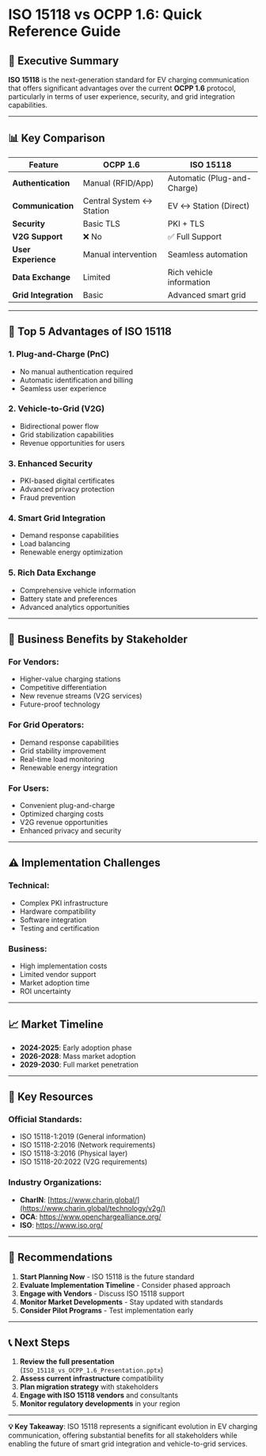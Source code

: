 # ISO 15118 vs OCPP 1.6: Quick Reference Guide

## 🎯 **Executive Summary**

**ISO 15118** is the next-generation standard for EV charging communication that offers significant advantages over the current **OCPP 1.6** protocol, particularly in terms of user experience, security, and grid integration capabilities.

---

## 📊 **Key Comparison**

| Feature | OCPP 1.6 | ISO 15118 |
|---------|----------|-----------|
| **Authentication** | Manual (RFID/App) | Automatic (Plug-and-Charge) |
| **Communication** | Central System ↔ Station | EV ↔ Station (Direct) |
| **Security** | Basic TLS | PKI + TLS |
| **V2G Support** | ❌ No | ✅ Full Support |
| **User Experience** | Manual intervention | Seamless automation |
| **Data Exchange** | Limited | Rich vehicle information |
| **Grid Integration** | Basic | Advanced smart grid |

---

## 🚀 **Top 5 Advantages of ISO 15118**

### 1. **Plug-and-Charge (PnC)**
- No manual authentication required
- Automatic identification and billing
- Seamless user experience

### 2. **Vehicle-to-Grid (V2G)**
- Bidirectional power flow
- Grid stabilization capabilities
- Revenue opportunities for users

### 3. **Enhanced Security**
- PKI-based digital certificates
- Advanced privacy protection
- Fraud prevention

### 4. **Smart Grid Integration**
- Demand response capabilities
- Load balancing
- Renewable energy optimization

### 5. **Rich Data Exchange**
- Comprehensive vehicle information
- Battery state and preferences
- Advanced analytics opportunities

---

## 💼 **Business Benefits by Stakeholder**

### **For Vendors:**
- Higher-value charging stations
- Competitive differentiation
- New revenue streams (V2G services)
- Future-proof technology

### **For Grid Operators:**
- Demand response capabilities
- Grid stability improvement
- Real-time load monitoring
- Renewable energy integration

### **For Users:**
- Convenient plug-and-charge
- Optimized charging costs
- V2G revenue opportunities
- Enhanced privacy and security

---

## ⚠️ **Implementation Challenges**

### **Technical:**
- Complex PKI infrastructure
- Hardware compatibility
- Software integration
- Testing and certification

### **Business:**
- High implementation costs
- Limited vendor support
- Market adoption time
- ROI uncertainty

---

## 📈 **Market Timeline**

- **2024-2025**: Early adoption phase
- **2026-2028**: Mass market adoption  
- **2029-2030**: Full market penetration

---

## 🔗 **Key Resources**

### **Official Standards:**
- ISO 15118-1:2019 (General information)
- ISO 15118-2:2016 (Network requirements)
- ISO 15118-3:2016 (Physical layer)
- ISO 15118-20:2022 (V2G requirements)

### **Industry Organizations:**
- **CharIN**: [https://www.charin.global/](https://www.charin.global/technology/v2g/)
- **OCA**: https://www.openchargealliance.org/
- **ISO**: https://www.iso.org/

---

## 🎯 **Recommendations**

1. **Start Planning Now** - ISO 15118 is the future standard
2. **Evaluate Implementation Timeline** - Consider phased approach
3. **Engage with Vendors** - Discuss ISO 15118 support
4. **Monitor Market Developments** - Stay updated with standards
5. **Consider Pilot Programs** - Test implementation early

---

## 📞 **Next Steps**

1. **Review the full presentation** (`ISO_15118_vs_OCPP_1.6_Presentation.pptx`)
2. **Assess current infrastructure** compatibility
3. **Plan migration strategy** with stakeholders
4. **Engage with ISO 15118 vendors** and consultants
5. **Monitor regulatory developments** in your region

---

**💡 Key Takeaway**: ISO 15118 represents a significant evolution in EV charging communication, offering substantial benefits for all stakeholders while enabling the future of smart grid integration and vehicle-to-grid services. 
